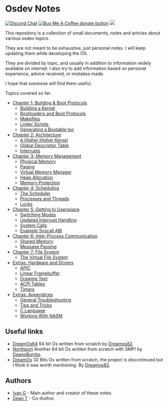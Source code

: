 # Osdev Notes

[![Discord Chat](https://img.shields.io/discord/578193015433330698.svg?style=flat)](https://discordapp.com/channels/578193015433330698/578193713340219392)
<span class="badge-buymeacoffee">
<a href="https://buymeacoffee.com/dreamos82" title="Donate to this project using Buy Me A Coffee"><img src="https://img.shields.io/badge/buy%20me%20a%20coffee-donate-yellow.svg" alt="Buy Me A Coffee donate button" /></a>
</span>
![](https://tokei.rs/b1/github/dreamos82/osdev-notes)

This repository is a collection of small documents, notes and articles about various osdev topics.

They are not meant to be exhaustive, just  personal notes. I will keep updating them while developing the OS.

They are divided by topic, and usually in addition to information widely available on internet. I also try to add information based on personal experience, advice received, or mistakes made. 

I hope that someone will find them useful. 

Topics covered so far: 

* [Chapter 1: Building & Boot Protocols](01_Build_Process/01_README.md)
    * [Building a Kernel](01_Build_Process/02_Overview.md)
    * [Bootloaders and Boot Protocols](01_Build_Process/03_Boot_Protocols.md)
    * [Makefiles](01_Build_Process/04_Gnu_Makefiles.md)
    * [Linker Scripts](01_Build_Process/05_Linker_Scripts.md)
    * [Generating a Bootable Iso](01_Build_Process/06_Generating_Iso.md)
* [Chapter 2: Architecture](02_Architecture/01_README.md)
    * [A Higher Higher Kernel](02_Architecture/02_HigherHalf.md)
    * [Global Descriptor Table](02_Architecture/03_GDT.md)
    * [Interrupts](02_Architecture/04_InterruptHandling.md)
* [Chapter 3: Memory Management](03_Memory_Management/01_README.md)
    * [Physical Memory](03_Memory_Management/02_Physical_Memory.md)
    * [Paging](03_Memory_Management/03_Paging.md)
    * [Virtual Memory Manager](03_Memory_Management/04_Virtual_Memory_Manager.md)
    * [Heap Allocation](03_Memory_Management/05_Heap_Allocation.md)
    * [Memory Protection](03_Memory_Management/06_Memory_Protection.md)
* [Chapter 4: Scheduling](04_Scheduling/01_README.md)
    * [The Scheduler](04_Scheduling/02_Scheduler.md)
    * [Processes and Threads](04_Scheduling/03_Processes_And_Threads.md)
    * [Locks](04_Scheduling/04_Locks.md)
* [Chapter 5: Getting to Userspace](05_Userspace/01_README.md)
    * [Switching Modes](05_Userspace/02_Switching_Modes.md)
    * [Updated Interrupt Handling](05_Userspace/03_Handling_Interrupts.md)
    * [System Calls](05_Userspace/04_System_Calls.md)
    * [Example Syscall ABI](05_Userspace/05_Example_ABI.md)
* [Chapter 6: Inter-Process Communication](06_IPC/01_README.md)
    * [Shared Memory](06_IPC/02_Shared_Memory.md)
    * [Message Passing](06_IPC/03_Message_Passing.md)
* [Chapter 7: File System](07_VirtualFileSystem/01_README.md)
    * [The Virtual File System](07_VirtualFileSystem/02_VirtualFileSystem.md)
* [Extras: Hardware and Drivers](98_Drivers/01_README.md)
    * [APIC](98_Drivers/APIC.md)
    * [Linear Framebuffer](98_Drivers/Framebuffer.md)
    * [Drawing Text](98_Drivers/DrawingTextOnFB.md)
    * [ACPI Tables](98_Drivers/RSDP_and_RSDT.md)
    * [Timers](98_Drivers/Timer.md)
* [Extras: Appendices](99_Appendices/0_README.md)
    * [General Troubleshooting](99_Appendices/A_Troubleshooting.md)
    * [Tips and Tricks](99_Appendices/B_Tips_And_Tricks.md)
    * [C Language](99_Appendices/C_Language_Info.md)
    * [Working With NASM](99_Appendices/D_Nasm.md)

## Useful links

* [DreamOs64](https://github.com/dreamos82/Dreamos64) 64 bit Os written from scratch by [Dreamos82](https://github.com/dreamos82).
* [Northport](https://github.com/DeanoBurrito/northport) Another 64 bit Os written from scratch with SMP! by [DeanoBurrito](https://github.com/DeanoBurrito/).
* [DreamOs](https://github.com/dreamos82/Dreamos) 32 Bits Os written from scratch, the project is discontinued but I think it was worth mentioning. By [Dreamos82]([Dreamos82](https://github.com/dreamos82)).

## Authors
* [Ivan G](https://github.com/dreamos82) - Main author and creator of these notes.
* [Dean T](https://github.com/DeanoBurrito/) - Co-Author.
